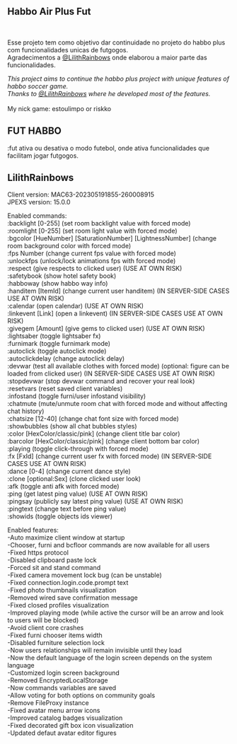 ## Habbo Air Plus Fut
<br>

Esse projeto tem como objetivo dar continuidade no projeto do habbo plus com funcionalidades unicas de futgogos.<br>
Agradecimentos a <a href="https://github.com/LilithRainbows/HabboAirPlus">@LilithRainbows</a> onde elaborou a maior parte das funcionalidades.<br>

<i>
This project aims to continue the habbo plus project with unique features of habbo soccer game.<br>
Thanks to <a href="https://github.com/LilithRainbows/HabboAirPlus">@LilithRainbows</a> where he developed most of the features.<br></i>
<br>
My nick game: estoulimpo or riskko <br>

## FUT HABBO
:fut ativa ou desativa o modo futebol, onde ativa funcionalidades que facilitam jogar futgogos.</p>

## LilithRainbows
<p class="has-line-data" data-line-start="7" data-line-end="9">Client version: MAC63-202305191855-260008915<br>
JPEXS version: 15.0.0</p>
<p class="has-line-data" data-line-start="10" data-line-end="45">Enabled commands:<br>
:backlight [0-255] (set room backlight value with forced mode)<br>
:roomlight [0-255] (set room light value with forced mode)<br>
:bgcolor [HueNumber] [SaturationNumber] [LightnessNumber] (change room background color with forced mode)<br>
:fps Number (change current fps value with forced mode)<br>
:unlockfps (unlock/lock animations fps with forced mode)<br>
:respect (give respects to clicked user) (USE AT OWN RISK)<br>
:safetybook (show hotel safety book)<br>
:habboway (show habbo way info)<br>
:handitem [ItemId] (change current user handitem) (IN SERVER-SIDE CASES USE AT OWN RISK)<br>
:calendar (open calendar) (USE AT OWN RISK)<br>
:linkevent [Link] (open a linkevent) (IN SERVER-SIDE CASES USE AT OWN RISK)<br>
:givegem [Amount] (give gems to clicked user) (USE AT OWN RISK)<br>
:lightsaber (toggle lightsaber fx)<br>
:furnimark (toggle furnimark mode)<br>
:autoclick (toggle autoclick mode)<br>
:autoclickdelay (change autoclick delay)<br>
:devwar (test all available clothes with forced mode) (optional: figure can be loaded from clicked user) (IN SERVER-SIDE CASES USE AT OWN RISK)<br>
:stopdevwar (stop devwar command and recover your real look)<br>
:resetvars (reset saved client variables)<br>
:infostand (toggle furni/user infostand visibility)<br>
:chatmute (mute/unmute room chat with forced mode and without affecting chat history)<br>
:chatsize [12-40] (change chat font size with forced mode)<br>
:showbubbles (show all chat bubbles styles)<br>
:color [HexColor/classic/pink] (change client title bar color)<br>
:barcolor [HexColor/classic/pink] (change client bottom bar color)<br>
:playing (toggle click-through with forced mode)<br>
:fx [FxId] (change current user fx with forced mode) (IN SERVER-SIDE CASES USE AT OWN RISK)<br>
:dance [0-4] (change current dance style)<br>
:clone [optional:Sex] (clone clicked user look)<br>
:afk (toggle anti afk with forced mode)<br>
:ping (get latest ping value) (USE AT OWN RISK)<br>
:pingsay (publicly say latest ping value) (USE AT OWN RISK)<br>
:pingtext (change text before ping value)<br>
:showids (toggle objects ids viewer)</p>
<p class="has-line-data" data-line-start="46" data-line-end="72">Enabled features:<br>
-Auto maximize client window at startup<br>
-Chooser, furni and bcfloor commands are now available for all users<br>
-Fixed https protocol<br>
-Disabled clipboard paste lock<br>
-Forced sit and stand command<br>
-Fixed camera movement lock bug (can be unstable)<br>
-Fixed connection.login.code.prompt text<br>
-Fixed photo thumbnails visualization<br>
-Removed wired save confirmation message<br>
-Fixed closed profiles visualization<br>
-Improved playing mode (while active the cursor will be an arrow and look to users will be blocked)<br>
-Avoid client core crashes<br>
-Fixed furni chooser items width<br>
-Disabled furniture selection lock<br>
-Now users relationships will remain invisible until they load<br>
-Now the default language of the login screen depends on the system language<br>
-Customized login screen background<br>
-Removed EncryptedLocalStorage<br>
-Now commands variables are saved<br>
-Allow voting for both options on community goals<br>
-Remove FileProxy instance<br>
-Fixed avatar menu arrow icons<br>
-Improved catalog badges visualization<br>
-Fixed decorated gift box icon visualization<br>
-Updated defaut avatar editor figures</p>
